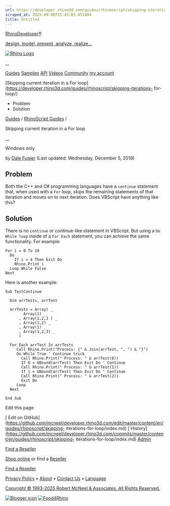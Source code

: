 ```yaml
---
url: https://developer.rhino3d.com/guides/rhinoscript/skipping-iterations-for-loop/
scraped_at: 2025-09-08T15:43:03.451484
title: Untitled
---
```


[RhinoDeveloper®](/)

[design, model, present, analyze, realize...](/)

[![Rhino Logo](https://developer.rhino3d.com/images/rhinodevlogo.png)](/)

__

[Guides](https://developer.rhino3d.com/guides)
[Samples](https://developer.rhino3d.com/samples)
[API](https://developer.rhino3d.com/api)
[Videos](https://developer.rhino3d.com/videos)
[Community](https://discourse.mcneel.com/c/rhino-developer) [my account
](https://www.rhino3d.com/my-account/ "Manage your account, licenses, and
teams")

[Skipping current iteration in a For
loop](https://developer.rhino3d.com/guides/rhinoscript/skipping-iterations-
for-loop/)

  * Problem
  * Solution

[Guides](https://developer.rhino3d.com/en/guides/) / [RhinoScript
Guides](https://developer.rhino3d.com/en/guides/rhinoscript/) /

Skipping current iteration in a For loop

__

Windows only

by [Dale Fugier](https://discourse.mcneel.com/u/dale/) (Last updated:
Wednesday, December 5, 2018)

## Problem

Both the C++ and C# programming languages have a `continue` statement that,
when used with a `For` loop, skips the remaining statements of that iteration
and moves on to next iteration. Does VBScript have anything like this?

## Solution

There is no `continue` or continue-like statement in VBScript. But using a `Do
While loop` inside of a `For Each` statement, you can achieve the same
functionality. For example:

    
    
    For i = 0 To 10
      Do
        If i = 4 Then Exit Do
        Rhino.Print i
      Loop While False
    Next
    

Here is another example:

    
    
    Sub TestContinue
     
      Dim arrTests, arrTest
     
      arrTests = Array( _
            Array(1) _
          , Array(1,2,3 ) _
          , Array(1,2) _
          , Array(1) _
          , Array(1,2,3) _
          )
     
      For Each arrTest In arrTests
         Call Rhino.Print("Process: {" & Join(arrTest, ", ") & "}")
         Do While True ' Continue trick
           Call Rhino.Print(" Process: " & arrTest(0))
           If 0 = UBound(arrTest) Then Exit Do ' Continue
           Call Rhino.Print(" Process: " & arrTest(1))
           If 1 = UBound(arrTest) Then Exit Do ' Continue
           Call Rhino.Print(" Process: " & arrTest(2))
           Exit Do
         Loop
      Next
     
    End Sub
    

Edit this page

[ Edit on
GitHub](https://github.com/mcneel/developer.rhino3d.com/edit/master/content/en/guides/rhinoscript/skipping-
iterations-for-loop/index.md) [
History](https://github.com/mcneel/developer.rhino3d.com/commits/master/content/en/guides/rhinoscript/skipping-
iterations-for-loop/index.md) [ Admin](https://developer.rhino3d.com/admin)

[Find a Reseller](https://www.rhino3d.com/sales)

[Shop online](https://www.rhino3d.com/store) or find a
[Reseller](https://www.rhino3d.com/sales)

[Find a Reseller](https://www.rhino3d.com/sales)

[Privacy Policy](https://www.rhino3d.com/privacy) •
[About](https://www.rhino3d.com/mcneel/about) • [Contact
Us](https://www.rhino3d.com/mcneel/contact) • [
Language](https://www.rhino3d.com/language "Change to a different region or
language")

[Copyright © 1993-2025 Robert McNeel & Associates. All Rights
Reserved.](https://www.rhino3d.com/mcneel/about)

[](https://www.facebook.com/McNeelRhinoceros/)
[](https://twitter.com/bobmcneel) [](https://www.linkedin.com/groups/75313/)
[](https://www.youtube.com/user/RhinoGuide/videos) [](https://vimeo.com/rhino)
[![Blogger
icon](https://developer.rhino3d.com/images/blogger.svg)](http://blog.rhino3d.com/)
[![Food4Rhino](https://developer.rhino3d.com/images/f4r_icon_01.svg)](https://www.food4rhino.com)

